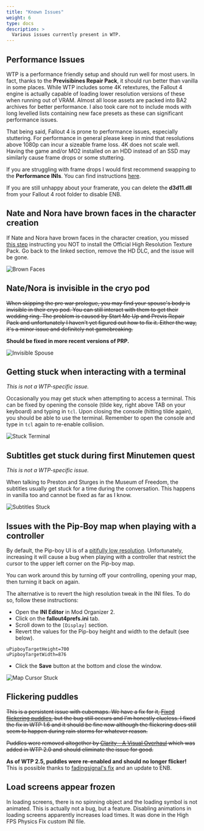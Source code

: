 ```yaml
---
title: "Known Issues"
weight: 6
type: docs
description: >
  Various issues currently present in WTP.
---
```


## Performance Issues

WTP is a performance friendly setup and should run well for most users. In fact, thanks to the **Previsibines Repair Pack**, it should run better than vanilla in some places. While WTP includes some 4K retextures, the Fallout 4 engine is actually capable of loading lower resolution versions of these when running out of VRAM. Almost all loose assets are packed into BA2 archives for better performance. I also took care not to include mods with long levelled lists containing new face presets as these can significant performance issues.

That being said, Fallout 4 is prone to performance issues, especially stuttering. For performance in general please keep in mind that resolutions above 1080p can incur a sizeable frame loss. 4K does not scale well. Having the game and/or MO2 installed on an HDD instead of an SSD may similarly cause frame drops or some stuttering.

If you are struggling with frame drops I would first recommend swapping to the **Performance INIs**. You can find instructions [here](/fo4/wtp/installation/#performance-inis).

If you are still unhappy about your framerate, you can delete the **d3d11.dll** from your Fallout 4 root folder to disable ENB.

## Nate and Nora have brown faces in the character creation

If Nate and Nora have brown faces in the character creation, you missed [this step](/fallout-4/wtp/installation/#official-high-resolution-texture-pack) instructing you NOT to install the Official High Resolution Texture Pack. Go back to the linked section, remove the HD DLC, and the issue will be gone.

![Brown Faces](/Pictures/wtp/brown-faces-issue.png)

## Nate/Nora is invisible in the cryo pod

~~When skipping the pre war prologue, you may find your spouse's body is invisible in their cryo pod. You can still interact with them to get their wedding ring. The problem is caused by Start Me Up and Previs Repair Pack and unfortunately I haven't yet figured out how to fix it. Either the way, it's a minor issue and definitely not gamebreaking.~~

**Should be fixed in more recent versions of PRP.**

![Invisible Spouse](/Pictures/wtp/appendix/invisible-spouse.jpg)

## Getting stuck when interacting with a terminal

*This is not a WTP-specific issue.*

Occasionally you may get stuck when attempting to access a terminal. This can be fixed by opening the console (tilde key, right above TAB on your keyboard) and typing in `tcl`. Upon closing the console (hitting tilde again), you should be able to use the terminal. Remember to open the console and type in `tcl` again to re-enable collision.

![Stuck Terminal](/Pictures/wtp/appendix/stuck-terminal.jpg)

## Subtitles get stuck during first Minutemen quest

*This is not a WTP-specific issue.*

When talking to Preston and Sturges in the Museum of Freedom, the subtitles usually get stuck for a time during the conversation. This happens in vanilla too and cannot be fixed as far as I know.

![Subtitles Stuck](/Pictures/wtp/appendix/subtitles-stuck.jpg)

## Issues with the Pip-Boy map when playing with a controller

By default, the Pip-boy UI is of a [pitifully low resolution](https://staticdelivery.nexusmods.com/mods/1151/images/48758/48758-1609598190-107962601.jpeg). Unfortunately, increasing it will cause a bug when playing with a controller that restrict the cursor to the upper left corner on the Pip-boy map.

You can work around this by turning off your controlling, opening your map, then turning it back on again.

The alternative is to revert the high resolution tweak in the INI files. To do so, follow these instructions:

- Open the **INI Editor** in Mod Organizer 2.
- Click on the **fallout4prefs.ini** tab.
- Scroll down to the `[Display]` section.
- Revert the values for the Pip-boy height and width to the default (see below).

```
uPipboyTargetHeight=700
uPipboyTargetWidth=876
```

- Click the **Save** button at the bottom and close the window.

![Map Cursor Stuck](/Pictures/wtp/appendix/map-gamepad.jpg)

## Flickering puddles

~~This is a persistent issue with cubemaps. We have a fix for it, [Fixed flickering puddles](https://www.nexusmods.com/fallout4/mods/46787), ~~but the bug still occurs and I'm honestly clueless.~~ I fixed the fix in WTP 1.6 and it should be fine now although the flickering does still seem to happen during rain storms for whatever reason.~~

~~Puddles were removed altogether by [Clarity - A Visual Overhaul](https://www.nexusmods.com/fallout4/mods/31991) which was added in WTP 2.0 and should eliminate the issue for good.~~

**As of WTP 2.5, puddles were re-enabled and should no longer flicker!** This is possible thanks to [fadingsignal's fix](https://www.nexusmods.com/fallout4/mods/62207?) and an update to ENB.

## Load screens appear frozen

In loading screens, there is no spinning object and the loading symbol is not animated. This is actually not a bug, but a feature. Disabling animations in loading screens apparently increases load times. It was done in the High FPS Physics Fix custom INI file.